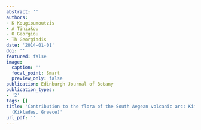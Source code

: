 ```yaml
---
abstract: ''
authors:
- K Kougioumoutzis
- A Tiniakou
- O Georgiou
- Th Georgiadis
date: '2014-01-01'
doi: ''
featured: false
image:
  caption: ''
  focal_point: Smart
  preview_only: false
publication: Edinburgh Journal of Botany
publication_types:
- '2'
tags: []
title: 'Contribution to the flora of the South Aegean volcanic arc: Kimolos Island
  (Kiklades, Greece)'
url_pdf: ''
---
```

